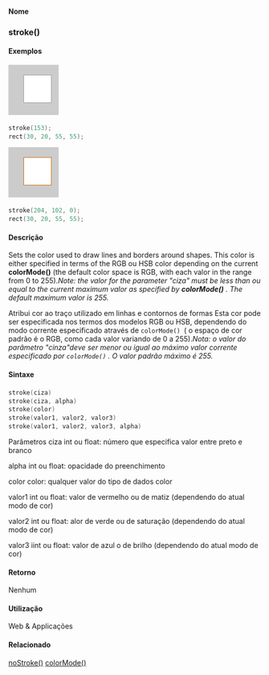 
#### Nome
### stroke()

#### Exemplos
<img border="0" height="100" src="media/stroke_.gif" width="100"/>

```pde
stroke(153); 
rect(30, 20, 55, 55); 

```
<img border="0" height="100" src="media/stroke_2.gif" width="100"/>

```pde
stroke(204, 102, 0); 
rect(30, 20, 55, 55); 

```

#### Descrição
 Sets the color used to draw lines and borders
around shapes. This color is either specified in terms of the RGB ou
HSB color depending on the current **colorMode()** (the default color space is RGB, with each valor in the range from 0 to 255).<i>Note: the valor for the parameter "ciza" must be less than ou equal to the current maximum valor as specified by  **colorMode()** . The default maximum valor is 255.



</i>Atribui cor ao traço utilizado em linhas e contornos de formas Esta cor pode ser
especificada nos termos dos modelos RGB ou HSB, dependendo do modo
corrente especificado através de `colorMode() `( o espaço de cor padrão é o RGB, como cada valor variando de 0 a 255).<span style="font-style: italic;">Nota: o valor do parâmetro "cinza"deve ser menor ou igual ao máximo valor corrente especificado por  `colorMode()` . O valor padrão máximo é 255. </span>

#### Sintaxe
```pde
stroke(ciza)
stroke(ciza, alpha)
stroke(color)
stroke(valor1, valor2, valor3)
stroke(valor1, valor2, valor3, alpha)

```
Parâmetros
ciza
int ou float: número que especifica valor entre preto e branco


alpha
int ou float: opacidade do preenchimento


color
color: qualquer valor do tipo de dados color


valor1
int ou float: valor de vermelho ou de matiz  (dependendo do atual modo de cor)

valor2
int ou float: alor de verde ou de saturação (dependendo do atual modo de cor)


valor3
iint ou float: valor de azul o de brilho  (dependendo do atual modo de cor)



#### Retorno

	
Nenhum

#### Utilização

	
Web & Applicações

#### Relacionado
[noStroke()](noStroke_
)
[colorMode()](colorMode_
)

